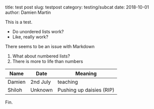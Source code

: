 title: test post
slug: testpost
category: testing/subcat
date: 2018-10-01
author: Damien Martin

This is a test.

* Do unordered lists work?
* Like, really work?

There seems to be an issue with Markdown

1. What about numbered lists?
2. There is more to life than numbers

| Name | Date | Meaning |
| --- | --- | --- |
| Damien | 2nd July | teaching |
| Shiloh | Unknown | Pushing up daisies (RIP) |

Fin.

